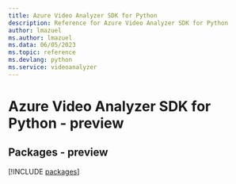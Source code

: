 ```yaml
---
title: Azure Video Analyzer SDK for Python
description: Reference for Azure Video Analyzer SDK for Python
author: lmazuel
ms.author: lmazuel
ms.data: 06/05/2023
ms.topic: reference
ms.devlang: python
ms.service: videoanalyzer
---
```

# Azure Video Analyzer SDK for Python - preview
## Packages - preview
[!INCLUDE [packages](video-analyzer-index.md)]